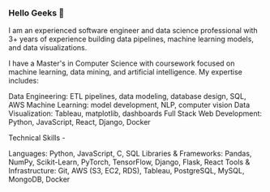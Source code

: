 ### Hello Geeks 👋
I am an experienced software engineer and data science professional with 3+ years of experience building data pipelines, machine learning models, and data visualizations.

I have a Master's in Computer Science with coursework focused on machine learning, data mining, and artificial intelligence. My expertise includes:

Data Engineering: ETL pipelines, data modeling, database design, SQL, AWS
Machine Learning: model development, NLP, computer vision
Data Visualization: Tableau, matplotlib, dashboards
Full Stack Web Development: Python, JavaScript, React, Django, Docker

Technical Skills -

Languages: Python, JavaScript, C, SQL
Libraries & Frameworks: Pandas, NumPy, Scikit-Learn, PyTorch, TensorFlow, Django, Flask, React
Tools & Infrastructure: Git, AWS (S3, EC2, RDS), Tableau, PostgreSQL, MySQL, MongoDB, Docker

<!--
**lokireddy09/lokireddy09** is a ✨ _special_ ✨ repository because its `README.md` (this file) appears on your GitHub profile.

Here are some ideas to get you started:


- 🔭 I’m currently working on ...
- 🌱 I’m currently learning ...
- 👯 I’m looking to collaborate on ...
- 🤔 I’m looking for help with ...
- 💬 Ask me about ...
- 📫 How to reach me: ...
- 😄 Pronouns: ...
- ⚡ Fun fact: ...
-->
